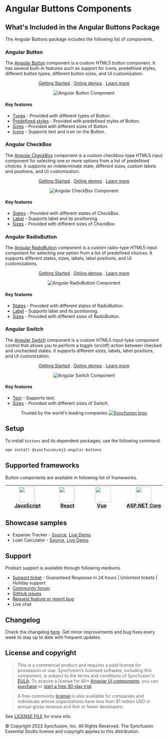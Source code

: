 # Angular Buttons Components

## What's Included in the Angular Buttons Package

The Angular Buttons package includes the following list of components.

### Angular Button

The [Angular Button](https://www.syncfusion.com/angular-components/angular-button?utm_source=npm&utm_medium=listing&utm_campaign=angular-button-npm) component is a custom HTML5 button component. It has several built-in features such as support for icons, predefined styles, different button types, different button sizes, and UI customization.

<p align="center">
    <a href="https://ej2.syncfusion.com/angular/documentation/button/getting-started/?utm_source=npm&utm_medium=listing&utm_campaign=angular-button-npm">Getting Started</a> .
    <a href="https://ej2.syncfusion.com/angular/demos/?utm_source=npm&utm_medium=listing&utm_campaign=angular-button-npm#/material/button/default">Online demos</a> .
    <a href="https://www.syncfusion.com/angular-components/angular-button?utm_source=npm&utm_medium=listing&utm_campaign=angular-button-npm">Learn more</a>
</p>

<p align="center">
<img alt="Angular Button Component" src="https://raw.githubusercontent.com/SyncfusionExamples/nuget-img/master/angular/angular-button.png">
</p>

#### Key features

* [Types](https://ej2.syncfusion.com/angular/documentation/button/types-and-styles#button-types) - Provided with different types of Button.
* [Predefined styles](https://ej2.syncfusion.com/angular/documentation/button/types-and-styles#button-styles) - Provided with predefined styles of Button.
* [Sizes](https://ej2.syncfusion.com/angular/documentation/button/types-and-styles#button-size) - Provided with different sizes of Button.
* [Icons](https://ej2.syncfusion.com/angular/documentation/button/types-and-styles#icons) - Supports text and icon on the Button.

### Angular CheckBox

The [Angular CheckBox](https://www.syncfusion.com/angular-components/angular-checkbox?utm_source=npm&utm_medium=listing&utm_campaign=angular-button-npm) component is a custom checkbox-type HTML5 input component for selecting one or more options from a list of predefined choices. It supports an indeterminate state, different sizes, custom labels and positions, and UI customization.

<p align="center">
    <a href="https://ej2.syncfusion.com/angular/documentation/check-box/getting-started/?utm_source=npm&utm_medium=listing&utm_campaign=angular-button-npm">Getting Started</a> .
    <a href="https://ej2.syncfusion.com/angular/demos/?utm_source=npm&utm_medium=listing&utm_campaign=angular-button-npm#/material/button/checkbox">Online demos</a> .
    <a href="https://www.syncfusion.com/angular-components/angular-checkbox?utm_source=npm&utm_medium=listing&utm_campaign=angular-button-npm">Learn more</a>
</p>

<p align="center">
<img alt="Angular CheckBox Component" src="https://raw.githubusercontent.com/SyncfusionExamples/nuget-img/master/angular/angular-checkbox.png">
</p>

#### Key features

* [States](https://ej2.syncfusion.com/angular/documentation/check-box/getting-started#change-the-checkbox-state) - Provided with different states of CheckBox.
* [Label](https://ej2.syncfusion.com/angular/documentation/check-box/label-and-size#label) - Supports label and its positioning.
* [Sizes](https://ej2.syncfusion.com/angular/documentation/check-box/label-and-size#size) - Provided with different sizes of CheckBox.

### Angular RadioButton

The [Angular RadioButton](https://www.syncfusion.com/angular-components/angular-radio-button?utm_source=npm&utm_medium=listing&utm_campaign=angular-button-npm) component is a custom radio-type HTML5 input component for selecting one option from a list of predefined choices. It supports different states, sizes, labels, label positions, and UI customizations.

<p align="center">
    <a href="https://ej2.syncfusion.com/angular/documentation/radio-button/getting-started/?utm_source=npm&utm_medium=listing&utm_campaign=angular-button-npm">Getting Started</a> .
    <a href="https://ej2.syncfusion.com/angular/demos/?utm_source=npm&utm_medium=listing&utm_campaign=angular-button-npm#/material/button/radio-button">Online demos</a> .
    <a href="https://www.syncfusion.com/angular-components/angular-radio-button?utm_source=npm&utm_medium=listing&utm_campaign=angular-button-npm">Learn more</a>
</p>

<p align="center">
<img alt="Angular RadioButton Component" src="https://raw.githubusercontent.com/SyncfusionExamples/nuget-img/master/angular/angular-radio-button.png">
</p>

#### Key features

* [States](https://ej2.syncfusion.com/angular/documentation/radio-button/getting-started#change-the-radiobutton-state) - Provided with different states of RadioButton.
* [Label](https://ej2.syncfusion.com/angular/documentation/radio-button/label-and-size#label) - Supports label and its positioning.
* [Sizes](https://ej2.syncfusion.com/angular/documentation/radio-button/label-and-size#size) - Provided with different sizes of RadioButton.

### Angular Switch

The [Angular Switch](https://www.syncfusion.com/angular-components/angular-toggle-switch-button?utm_source=npm&utm_medium=listing&utm_campaign=angular-button-npm) component is a custom HTML5 input-type component control that allows you to perform a toggle (on/off) action between checked and unchecked states. It supports different sizes, labels, label positions, and UI customization.

<p align="center">
    <a href="https://ej2.syncfusion.com/angular/documentation/switch/getting-started/?utm_source=npm&utm_medium=listing&utm_campaign=angular-button-npm">Getting Started</a> .
    <a href="https://ej2.syncfusion.com/angular/demos/?utm_source=npm&utm_medium=listing&utm_campaign=angular-button-npm#/material/button/switch">Online demos</a> .
    <a href="https://www.syncfusion.com/angular-components/angular-toggle-switch-button?utm_source=npm&utm_medium=listing&utm_campaign=angular-button-npm">Learn more</a>
</p>

<p align="center">
<img alt="Angular Switch Component" src="https://raw.githubusercontent.com/SyncfusionExamples/nuget-img/master/angular/angular-toggle-switch-button.png">
</p>

#### Key features

* [Text](https://ej2.syncfusion.com/angular/documentation/switch/getting-started#set-text-on-switch) - Supports text.
* [Sizes](https://ej2.syncfusion.com/angular/documentation/switch/how-to#change-size) - Provided with different sizes of Switch.

<p align="center">
Trusted by the world's leading companies
  <a href="https://www.syncfusion.com/">
    <img src="https://raw.githubusercontent.com/SyncfusionExamples/nuget-img/master/syncfusion/syncfusion-trusted-companies.webp" alt="Syncfusion logo">
  </a>
</p>

## Setup

To install `buttons` and its dependent packages, use the following command.

```sh
npm install @syncfusion/ej2-angular-buttons
```

## Supported frameworks

Button components are available in following list of frameworks.

| [<img src="https://ej2.syncfusion.com/github/images/js.svg" height="50" />](https://www.syncfusion.com/javascript-ui-controls?utm_medium=listing&utm_source=github)<br/>&nbsp;&nbsp;&nbsp;&nbsp;&nbsp;[JavaScript](https://www.syncfusion.com/javascript-ui-controls?utm_medium=listing&utm_source=github)&nbsp;&nbsp;&nbsp;&nbsp; | [<img src="https://ej2.syncfusion.com/github/images/react.svg"  height="50" />](https://www.syncfusion.com/react-ui-components?utm_medium=listing&utm_source=github)<br/>&nbsp;&nbsp;&nbsp;&nbsp;&nbsp;&nbsp;&nbsp;[React](https://www.syncfusion.com/react-ui-components?utm_medium=listing&utm_source=github)&nbsp;&nbsp;&nbsp;&nbsp;&nbsp;&nbsp; | [<img src="https://ej2.syncfusion.com/github/images/vue.svg" height="50" />](https://www.syncfusion.com/vue-ui-components?utm_medium=listing&utm_source=github)<br/>&nbsp;&nbsp;&nbsp;&nbsp;&nbsp;&nbsp;&nbsp;[Vue](https://www.syncfusion.com/vue-ui-components?utm_medium=listing&utm_source=github)&nbsp;&nbsp;&nbsp;&nbsp;&nbsp;&nbsp;&nbsp;&nbsp;&nbsp; | [<img src="https://ej2.syncfusion.com/github/images/netcore.svg" height="50" />](https://www.syncfusion.com/aspnet-core-ui-controls?utm_medium=listing&utm_source=github)<br/>&nbsp;&nbsp;[ASP.NET&nbsp;Core](https://www.syncfusion.com/aspnet-core-ui-controls?utm_medium=listing&utm_source=github)&nbsp;&nbsp; | [<img src="https://ej2.syncfusion.com/github/images/netmvc.svg" height="50" />](https://www.syncfusion.com/aspnet-mvc-ui-controls?utm_medium=listing&utm_source=github)<br/>&nbsp;&nbsp;[ASP.NET&nbsp;MVC](https://www.syncfusion.com/aspnet-mvc-ui-controls?utm_medium=listing&utm_source=github)&nbsp;&nbsp; | 
| :-----: | :-----: | :-----: | :-----: | :-----: |

## Showcase samples

* Expanse Tracker - [Source](https://github.com/syncfusion/ej2-sample-angular-expensetracker), [Live Demo](https://ej2.syncfusion.com/showcase/angular/expensetracker/#/dashboard?utm_source=npm&utm_campaign=button)
* Loan Calculator - [Source](https://github.com/syncfusion/ej2-sample-angular-loancalculator), [Live Demo](https://ej2.syncfusion.com/showcase/angular/loancalculator/?utm_source=npm&utm_campaign=button)

## Support

Product support is available through following mediums.

* [Support ticket](https://support.syncfusion.com/support/tickets/create) - Guaranteed Response in 24 hours | Unlimited tickets | Holiday support
* [Community forum](https://www.syncfusion.com/forums/essential-js2?utm_source=npm&utm_medium=listing&utm_campaign=angular-button-npm)
* [GitHub issues](https://github.com/syncfusion/ej2-angular-ui-components/issues/new)
* [Request feature or report bug](https://www.syncfusion.com/feedback/angular?utm_source=npm&utm_medium=listing&utm_campaign=angular-button-npm)
* Live chat

## Changelog

Check the changelog [here](https://github.com/syncfusion/ej2-angular-ui-components/blob/master/components/buttons/CHANGELOG.md). Get minor improvements and bug fixes every week to stay up to date with frequent updates.

## License and copyright

> This is a commercial product and requires a paid license for possession or use. Syncfusion’s licensed software, including this component, is subject to the terms and conditions of Syncfusion's [EULA](https://www.syncfusion.com/eula/es/). To acquire a license for 80+ [Angular UI components](https://www.syncfusion.com/angular-components), you can [purchase](https://www.syncfusion.com/sales/products) or [start a free 30-day trial](https://www.syncfusion.com/account/manage-trials/start-trials).

> A free community [license](https://www.syncfusion.com/products/communitylicense) is also available for companies and individuals whose organizations have less than $1 million USD in annual gross revenue and five or fewer developers.

See [LICENSE FILE](https://github.com/syncfusion/ej2-angular-ui-components/blob/master/license) for more info.

© Copyright 2023 Syncfusion, Inc. All Rights Reserved. The Syncfusion Essential Studio license and copyright applies to this distribution.